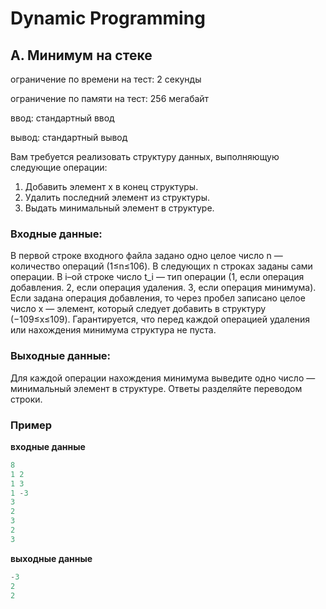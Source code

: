 # Dynamic Programming
## A. Минимум на стеке

ограничение по времени на тест: 2 секунды

ограничение по памяти на тест: 256 мегабайт

ввод: стандартный ввод

вывод: стандартный вывод

Вам требуется реализовать структуру данных, выполняющую следующие операции:
1. Добавить элемент x в конец структуры.
2. Удалить последний элемент из структуры.
3. Выдать минимальный элемент в структуре.

### Входные данные:
В первой строке входного файла задано одно целое число n — количество операций (1≤n≤106). В следующих n
 строках заданы сами операции. В i–ой строке число t_i — тип операции (1, если операция добавления. 2, если операция удаления. 3, если операция минимума).
Если задана операция добавления, то через пробел записано целое число x — элемент, который следует добавить в структуру (−109≤x≤109). 
Гарантируется, что перед каждой операцией удаления или нахождения минимума структура не пуста.

### Выходные данные:
Для каждой операции нахождения минимума выведите одно число — минимальный элемент в структуре. Ответы разделяйте переводом строки.

### Пример

**входные данные**
```c++
8
1 2
1 3
1 -3
3
2
3
2
3
```

**выходные данные**
```c++
-3
2
2
```
